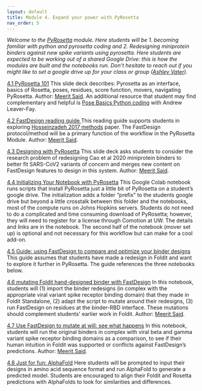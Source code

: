 ```yaml
---
layout: default
title: Module 4. Expand your power with PyRosetta
nav_order: 5
---
```



*Welcome to the [PyRosetta](https://drive.google.com/drive/folders/1g7Z3WEAR3zlAfs61uB69RxErcogGr6mG?usp=sharing) module. Here students will be 1. becoming familiar with python and pyrosetta coding and 2. Redesigning miniprotein binders against new spike variants using pyrosetta. Here students are expected to be working out of a shared Google Drive: this is how the modules are built and the notebooks run. Don’t hesitate to reach out if you might like to set a google drive up for your class or group ([Ashley Vater](mailto:awvater@ucdavis.edu)).*

[4.1 PyRosetta 101](https://docs.google.com/presentation/d/16HD8nx2e0Ns7MiO1u7keNHstc2hp2qM1IInxhtLZXB4/edit?usp=sharing)
This slide deck describes: Pyrosetta as an interface, basics of Rosetta, poses, residues, score function, movers, navigating PyRosetta. Author: [Meerit Said](mailto:mys3@uw.edu). An additional resource that student may find complementary and helpful is [Pose Basics Python coding](https://drive.google.com/file/d/1Izcrh4yB40yaSXkRgGWfXEcfZpfmKknm/view?usp=sharing) with Andrew Leaver-Fay.

[4.2 FastDesign reading guide ](https://docs.google.com/document/d/1TbYugq8YZwh1-eU_j3HWfbky1oudhTR6dWKgONgmG7s/edit?usp=sharing)
This reading guide supports students in exploring [Hosseinzadeh 2017 methods](https://science.sciencemag.org/content/sci/suppl/2017/12/14/358.6369.1461.DC1/aap7577-Hosseinzadeh-SM.pdf) paper. The FastDesign protocol/method will be a primary function of the workflow in the PyRosetta Module. Author: [Meerit Said](mailto:mys3@uw.edu).

[4.3 Designing with PyRosetta](https://docs.google.com/presentation/d/1CT21qx7S-Cs2yH5P9DJSvv9AlQqR4rgV9ewLQpTsZxM/edit?usp=sharing)
This slide deck asks students to consider the research problem of redesigning Cao et al 2020 miniprotein binders to better fit SARS-CoV2 variants of concern and merges new content on FastDesign features to design in this system. Author: [Meerit Said](mailto:mys3@uw.edu).

[4.4 Initializing Your Notebook with PyRosetta](https://colab.research.google.com/drive/1Qn5kSLubFtuhAE-4rQ8u-glWxFP5mC4_?usp=sharing)
This Google Colab notebook runs scripts that install PyRosetta just a little bit of PyRosetta on a student’s google drive. The initialization adds a folder “prefix” to the students google drive but beyond a little crosstalk between this folder and the notebooks, most of the compute runs on Johns Hopkins servers. Students do not need to do a complicated and time consuming download of PyRosetta; however, they will need to register for a license through Comotion at UW. The details and links are in the notebook. The second half of the notebook (mover set up) is optional and not necessary for this workflow but can make for a cool add-on. 

[4.5 Guide: using FastDesign to compare and optimize your binder designs](https://docs.google.com/document/d/1gGxb0n19pei4D5D_cJToknriLmmrSYomn1GW6t2SpQc/edit?usp=sharing)
This guide assumes that students have made a redesign in Foldit and want to explore it further in PyRosetta. The guide references the three notebooks below.

[4.6 mutating Foldit hand-designed binder with FastDesign](https://colab.research.google.com/drive/1D93SYtxMj3gDO0ER-LSUfMv63rqneHnG?usp=sharing)
In this notebook, students will (1) import the binder redesigns (in complex with the appropriate viral variant spike receptor binding domain) that they made in Foldit Standalone, (2) adapt the script to mutate around their redesigns, (3) run FastDesign on residues at the binder-RBD interface. These mutations should complement students' earlier work in Foldit. Author: [Meerit Said](mailto:mys3@uw.edu).

[4.7 Use FastDesign to mutate at will: see what happens](https://colab.research.google.com/drive/1YuNlnGFYhZX5fuMYgoeoYgUAnP7cqm11?usp=sharing)
In this notebook, students will run the original binders in complex with viral beta and gamma variant spike receptor binding domains as a comparison, to see if their human intuition in Foldit was supported or conflicts against FastDesign’s predictions. Author: [Meerit Said](mailto:mys3@uw.edu).

[4.8 Just for fun: AlphaFold](https://colab.research.google.com/drive/1cND2sVRac37qBrKtuWJem6ECn1_g_e6m?usp=sharing)
Here students will be prompted to input their designs in amino acid sequence format and run AlphaFold to generate a predicted model. Students are encouraged to align their Foldit and Rosetta predictions with AlphaFolds to look for similarities and differences.
